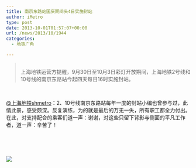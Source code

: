 ```yaml
---
title: 南京东路站国庆期间头4日实施封站
author: iMetro
type: post
date: 2013-10-01T01:57:07+00:00
url: /news/2013/10/1944
categories:
  - 地铁广角

---
```

><img class="aligncenter" src="http://ww2.sinaimg.cn/bmiddle/67e3e0e9jw1e97u25n4dyj21ao0t64ga.jpg" alt="" /> 
> 
> 上海地铁运营方提醒，9月30日至10月3日彩灯开放期间，上海地铁2号线和10号线的南京东路站今起四天每日16时实施封站。

&nbsp;

[@上海地铁shmetro][1]：2、10号线南京东路站每年一度的封站小编也曾参与过，此情此景，感受颇深。反复演练，为的就是最后的万无一失，所有职工都全力付出。在此，对支持配合的乘客们道一声：谢谢，对这些只留下背影与侧面的平凡工作者，道一声：辛苦了！

&nbsp;

&nbsp;

![][2]

 [1]: http://weibo.com/shmetro "上海地铁shmetro"
 [2]: http://ww1.sinaimg.cn/large/67e3e0e9jw1e94ui3as31j20hs3gzqq6.jpg